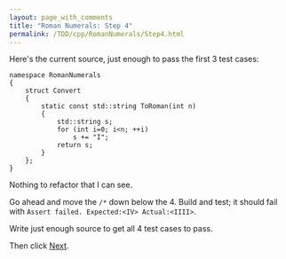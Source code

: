```yaml
---
layout: page_with_comments
title: "Roman Numerals: Step 4"
permalink: /TDD/cpp/RomanNumerals/Step4.html
---
```


Here's the current source, just enough to pass the first 3 test cases:

```
namespace RomanNumerals
{
    struct Convert
    {
        static const std::string ToRoman(int n)
        {
            std::string s;
            for (int i=0; i<n; ++i)
                s += "I";
            return s;
        }
    };
}
```

Nothing to refactor that I can see.

Go ahead and move the ```/*``` down below the 4. Build and test; it should fail with ```Assert failed. Expected:<IV> Actual:<IIII>```.

Write just enough source to  get all 4 test cases to pass. 

Then click [Next](Step5.html).
